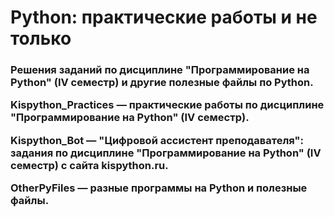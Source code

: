 <h1>Python: практические работы и не только</h1>
<h3>Решения заданий по дисциплине "Программирование на Python" (IV семестр) и другие полезные файлы по Python.</p>
<p>Kispython_Practices — практические работы по дисциплине "Программирование на Python" (IV семестр).</p>
<p>Kispython_Bot — "Цифровой ассистент преподавателя": задания по дисциплине "Программирование на Python" (IV семестр) с сайта kispython.ru.</p>
<p>OtherPyFiles — разные программы на Python и полезные файлы.</p>
